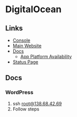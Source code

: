 # DigitalOcean

## Links

- [Console](https://cloud.digitalocean.com)
- [Main Website](https://digitalocean.com)
- [Docs](https://docs.digitalocean.com)
  - [App Platform Availability](https://docs.digitalocean.com/products/platform/availability-matrix/#app-platform-availability)
- [Status Page](https://status.digitalocean.com)

## Docs

### WordPress

1. ssh root@138.68.42.69
2. Follow steps
